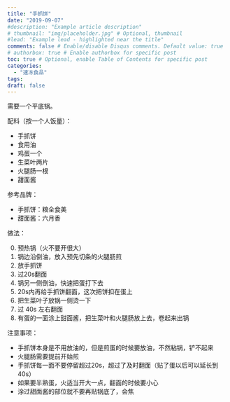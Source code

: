 ```yaml
---
title: "手抓饼"
date: "2019-09-07"
#description: "Example article description"
# thumbnail: "img/placeholder.jpg" # Optional, thumbnail
#lead: "Example lead - highlighted near the title"
comments: false # Enable/disable Disqus comments. Default value: true
# authorbox: true # Enable authorbox for specific post
toc: true # Optional, enable Table of Contents for specific post
categories:
  - "速冻食品"
tags:
draft: false
---
```


需要一个平底锅。

配料（按一个人饭量）：

* 手抓饼
* 食用油
* 鸡蛋一个
* 生菜叶两片
* 火腿肠一根
* 甜面酱

参考品牌：

* 手抓饼：粮全食美
* 甜面酱：六月香

做法：

0. 预热锅（火不要开很大）
1. 锅边沿倒油，放入预先切条的火腿肠煎
2. 放手抓饼
3. 过20s翻面
4. 锅另一侧倒油，快速把蛋打下去
5. 20s内再给手抓饼翻面，这次把饼扣在蛋上
6. 把生菜叶子放锅一侧烫一下
7. 过 40s 左右翻面
8. 有蛋的一面涂上甜面酱，把生菜叶和火腿肠放上去，卷起来出锅

注意事项：

* 手抓饼本身是不用放油的，但是煎蛋的时候要放油，不然粘锅，铲不起来
* 火腿肠需要提前开始煎
* 手抓饼每一面不要停留超过20s，超过了及时翻面（贴了蛋以后可以延长到40s）
* 如果要半熟蛋，火适当开大一点，翻面的时候要小心
* 涂过甜面酱的部位就不要再贴锅底了，会焦
